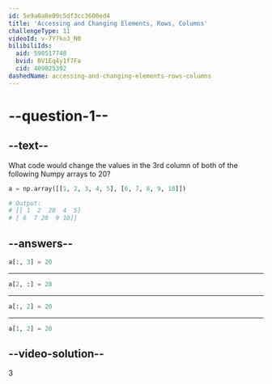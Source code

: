```yaml
---
id: 5e9a0a8e09c5df3cc3600ed4
title: 'Accessing and Changing Elements, Rows, Columns'
challengeType: 11
videoId: v-7Y7koJ_N0
bilibiliIds:
  aid: 590517748
  bvid: BV1Eq4y1f7Fa
  cid: 409025392
dashedName: accessing-and-changing-elements-rows-columns
---
```


# --question-1--

## --text--

What code would change the values in the 3rd column of both of the following Numpy arrays to 20?

```py
a = np.array([[1, 2, 3, 4, 5], [6, 7, 8, 9, 10]])

# Output:
# [[ 1  2  20  4  5]
# [ 6  7 20  9 10]]
```

## --answers--

```python
a[:, 3] = 20
```

---

```python
a[2, :] = 20
```

---

```python
a[:, 2] = 20
```

---

```python
a[1, 2] = 20
```

## --video-solution--

3

